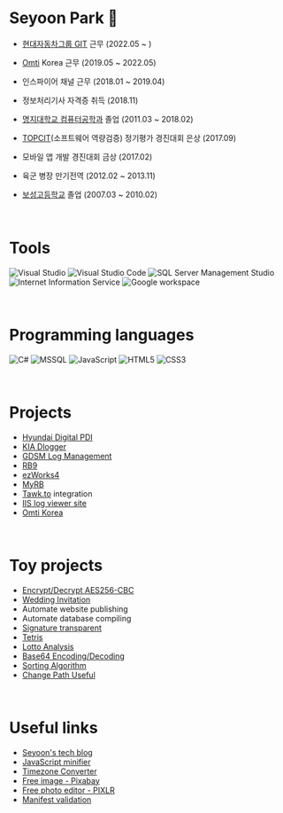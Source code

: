 # Seyoon Park 👋
- [현대자동차그룹 GIT](https://www.gitauto.com/kor/main/main.aspx) 근무 (2022.05 ~ )
- [Omti](https://www.omti.com/) Korea 근무 (2019.05 ~ 2022.05)
- 인스파이어 채널 근무 (2018.01 ~ 2019.04)
- 정보처리기사 자격증 취득 (2018.11)
- [명지대학교 컴퓨터공학과](http://jw4.mju.ac.kr/user/cs/index.action) 졸업 (2011.03 ~ 2018.02)
- [TOPCIT](https://www.topcit.or.kr/home.do)(소프트웨어 역량검증) 정기평가 경진대회 은상 (2017.09)
- 모바일 앱 개발 경진대회 금상 (2017.02)
- 육군 병장 만기전역 (2012.02 ~ 2013.11)
- [보성고등학교](https://posung.sen.hs.kr/) 졸업 (2007.03 ~ 2010.02)

  <br/>  
  
# Tools
![Visual Studio](https://img.shields.io/badge/-Visual%20Studio-yellowgreen)
![Visual Studio Code](https://img.shields.io/badge/-Visual%20Studio%20Code-yellowgreen)
![SQL Server Management Studio](https://img.shields.io/badge/-SQL%20Server%20Management%20Stuidio-yellowgreen)
![Internet Information Service](https://img.shields.io/badge/-Internet%20Information%20Service-yellowgreen)
![Google workspace](https://img.shields.io/badge/-Google%20workspace-yellowgreen)

<br/>  

# Programming languages
![C#](https://img.shields.io/badge/-C%23-brightgreen)
![MSSQL](https://img.shields.io/badge/-MS--SQL-brightgreen)
![JavaScript](https://img.shields.io/badge/-JavaScript-orange)
![HTML5](https://img.shields.io/badge/-HTML5-orange)
![CSS3](https://img.shields.io/badge/-CSS3-orange)

<br/>  

# Projects
- [Hyundai Digital PDI](https://digitalpdi.hmc.co.kr/Login.aspx)
- [KIA Dlogger](https://dlogger.kia.com/)
- [GDSM Log Management](https://logmgmt.gitauto.com)
- [RB9](https://rb9test.reporterbase.com/office)
- [ezWorks4](https://ezw4dev01.omti.com/v400/Admin)
- [MyRB](https://www.reporterbase.com/Default.aspx)
- [Tawk.to](https://www.tawk.to/) integration
- [IIS log viewer site](https://iislog.reporterbase.com/)
- [Omti Korea](http://yoonslab.com/OMTIKorea/Index)

<br/>  

# Toy projects
- [Encrypt/Decrypt AES256-CBC](http://yoonslab.com/Laboratory/aes256)
- [Wedding Invitation](http://yoonslab.com/WeddingInvitationLetter/hyewonseyoon)
- Automate website publishing
- Automate database compiling
- [Signature transparent](http://yoonslab.com/Laboratory/Signature)
- [Tetris](http://yoonslab.com/Laboratory/Tetris)
- [Lotto Analysis](http://yoonslab.com/Laboratory/LottoAnalysis)
- [Base64 Encoding/Decoding](http://yoonslab.com/Laboratory/SecureAlgorithm)
- [Sorting Algorithm](http://yoonslab.com/Laboratory/SortingAlgorithm)
- [Change Path Useful](http://yoonslab.com/Laboratory/ChangePathUseful)

<br/>  

# Useful links
- [Seyoon's tech blog](https://blog.naver.com/psyoona)
- [JavaScript minifier](https://www.toptal.com/developers/javascript-minifier)
- [Timezone Converter](https://www.timeanddate.com/worldclock/converter.html)
- [Free image - Pixabay](https://pixabay.com/ko/)
- [Free photo editor - PIXLR](https://pixlr.com/kr/)
- [Manifest validation](https://manifest-validator.appspot.com)
